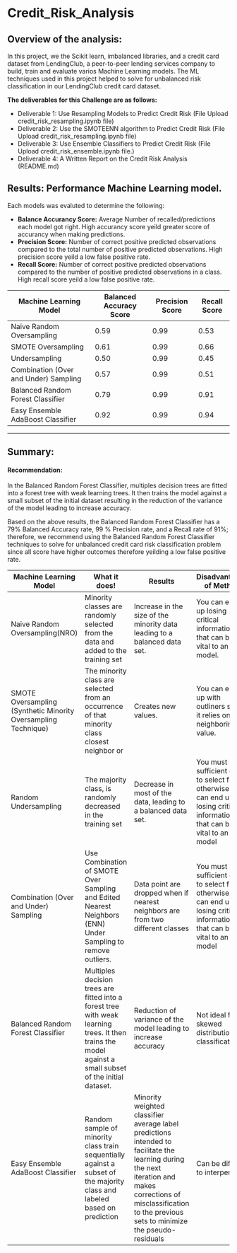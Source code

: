 # Credit_Risk_Analysis

## Overview of the analysis: 
In this project, we the Scikit learn, imbalanced libraries, and a credit card dataset from LendingClub, a peer-to-peer lending services company to build, train and evaluate varios Machine Learning models. The ML techniques used in this project helped to solve for unbalanced risk classification in our LendingClub credit card dataset.

**The deliverables for this Challenge are as follows:**
- Deliverable 1: Use Resampling Models to Predict Credit Risk (File Upload credit_risk_resampling.ipynb file)
- Deliverable 2: Use the SMOTEENN algorithm to Predict Credit Risk (File Upload credit_risk_resampling.ipynb file)
- Deliverable 3: Use Ensemble Classifiers to Predict Credit Risk (File Upload credit_risk_ensemble.ipynb file.)
- Deliverable 4: A Written Report on the Credit Risk Analysis (README.md)


## Results:  Performance Machine Learning model. 
Each models was evaluted to determine the following: 
- **Balance Accurancy Score:**
Average Number of recalled/predictions each model got right.  High accurancy score yeild greater score of accurancy when making predictions. 
- **Precision Score:**
Number of correct positive predicted observations compared to the total number of positive predicted observations. High precision score yeild a low false positive rate. 
- **Recall Score:**
Number of correct positive predicted observations compared to the number of positive predicted observations in a class. High recall score yeild a low false positive rate.




Machine Learning Model | Balanced Accuracy Score| Precision Score| Recall Score
------------ | -------------  | ------------- | -------------
Naive Random Oversampling| 0.59 | 0.99|  0.53
SMOTE Oversampling | 0.61 | 0.99| 0.66
Undersampling | 0.50 | 0.99| 0.45
Combination (Over and Under) Sampling | 0.57 | 0.99| 0.51
Balanced Random Forest Classifier | 0.79 |  0.99 |  0.91 
Easy Ensemble AdaBoost Classifier | 0.92 | 0.99 | 0.94 

<hr> </hr>



## Summary: 
#### Recommendation: 
In the Balanced Random Forest Classifier, multiples decision trees are fitted into a forest tree with weak learning trees. It then trains the model against a small subset of the initial dataset resulting in the reduction of the variance of the model leading to increase accuracy. 

Based on the above results, the Balanced Random Forest Classifier has a 79% Balanced Accuracy rate, 99 % Precision rate, and a Recall rate of 91%; therefore, we recommend using the Balanced Random Forest Classifier techniques to solve for unbalanced credit card risk classification problem since all score have higher outcomes therefore yeilding a low false positive rate.

Machine Learning Model | What it does!| Results  | Disadvantages of Method
------------ | -------------  | ------------- | -------------
Naive Random Oversampling(NRO)| Minority classes are randomly selected from the data and added to the training set | Increase in the size of the minority data leading to a balanced data set.| You can end up losing critical information that can be vital to an ML model.
SMOTE Oversampling (Synthetic Minority Oversampling Technique) | The minority class are selected from an occurrence of that minority class closest neighbor or | Creates new values. | You can end up with outliners since it relies on the neighboring value.
Random Undersampling | The majority class, is randomly decreased in the training set | Decrease in most of the data, leading to a balanced data set.|  You  must have sufficient data to select from; otherwise, we can end up losing critical information that can be vital to an ML model
Combination (Over and Under) Sampling | Use Combination of SMOTE Over Sampling and Edited Nearest Neighbors (ENN) Under Sampling to remove outliers.  | Data point are dropped when if nearest neighbors are from two different classes | You  must have sufficient data to select from; otherwise, we can end up losing critical information that can be vital to an ML model
Balanced Random Forest Classifier | Multiples decision trees are fitted into a forest tree with weak learning trees. It then trains the model against a small subset of the initial dataset. | Reduction of variance of the model leading to increase accuracy  | Not ideal for skewed distribution classification
Easy Ensemble AdaBoost Classifier | Random sample of minority class train sequentially against a subset of the majority class and labeled based on prediction | Minority weighted classifier average label predictions intended to facilitate the learning during the next iteration and makes corrections of misclassification to the previous sets to minimize the pseudo-residuals  | Can be difficult to interperet 



